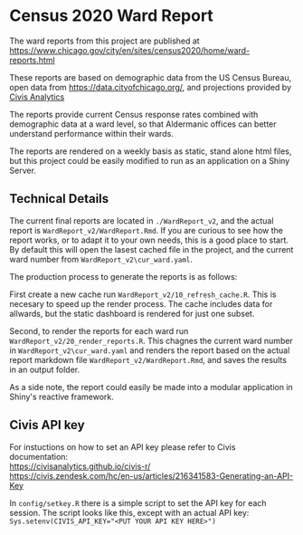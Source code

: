 

# Census 2020 Ward Report

The ward reports from this project are published at https://www.chicago.gov/city/en/sites/census2020/home/ward-reports.html

These reports are based on demographic data from the US Census Bureau, open data from https://data.cityofchicago.org/, and projections provided by [Civis Analytics](https://www.civisanalytics.com/)

The reports provide current Census response rates combined with demographic data at a ward level, so that Aldermanic offices can better understand performance within their wards. 

The reports are rendered on a weekly basis as static, stand alone html files, but this project could be easily modified to run as an application on a Shiny Server. 

## Technical Details

The current final reports are located in `./WardReport_v2`, and the actual report is `WardReport_v2/WardReport.Rmd`. If you are curious to see how the report works, or to adapt it to your own needs, this is a good place to start. By default this will open the lasest cached file in the project, and the current ward number from `WardReport_v2\cur_ward.yaml`. 

The production process to generate the reports is as follows:

First create a new cache run `WardReport_v2/10_refresh_cache.R`. This is necesary to speed up the render process. The cache includes data for allwards, but the static dashboard is rendered for just one subset.

Second, to render the reports for each ward run `WardReport_v2/20_render_reports.R`. This chagnes the current ward number in `WardReport_v2\cur_ward.yaml` and renders the report based on the actual report markdown file `WardReport_v2/WardReport.Rmd`, and saves the results in an output folder.

As a side note, the report could easily be made into a modular application in Shiny's reactive framework. 

## Civis API key

For instuctions on how to set an API key please refer to Civis documentation: <br>
https://civisanalytics.github.io/civis-r/ <br>
https://civis.zendesk.com/hc/en-us/articles/216341583-Generating-an-API-Key

In `config/setkey.R` there is a simple script to set the API key for each session.  The script looks like this, except with an actual API key:
`Sys.setenv(CIVIS_API_KEY="<PUT YOUR API KEY HERE>")`


